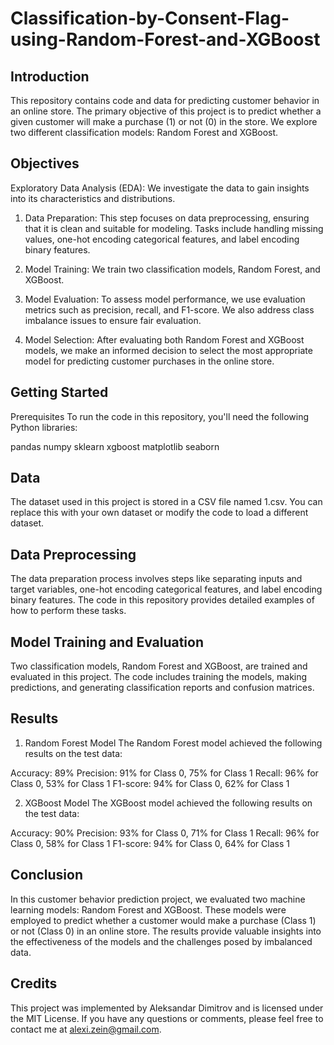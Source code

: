 # Classification-by-Consent-Flag-using-Random-Forest-and-XGBoost

## Introduction
This repository contains code and data for predicting customer behavior in an online store. The primary objective of this project is to predict whether a given customer will make a purchase (1) or not (0) in the store. We explore two different classification models: Random Forest and XGBoost.
 
## Objectives
Exploratory Data Analysis (EDA): We investigate the data to gain insights into its characteristics and distributions.

1. Data Preparation: This step focuses on data preprocessing, ensuring that it is clean and suitable for modeling. Tasks include handling missing values, one-hot encoding categorical features, and label encoding binary features.

2. Model Training: We train two classification models, Random Forest, and XGBoost.

3. Model Evaluation: To assess model performance, we use evaluation metrics such as precision, recall, and F1-score. We also address class imbalance issues to ensure fair evaluation.

4. Model Selection: After evaluating both Random Forest and XGBoost models, we make an informed decision to select the most appropriate model for predicting customer purchases in the online store.

## Getting Started
Prerequisites
To run the code in this repository, you'll need the following Python libraries:

pandas
numpy
sklearn
xgboost
matplotlib
seaborn

## Data
The dataset used in this project is stored in a CSV file named 1.csv. You can replace this with your own dataset or modify the code to load a different dataset.

## Data Preprocessing
The data preparation process involves steps like separating inputs and target variables, one-hot encoding categorical features, and label encoding binary features. The code in this repository provides detailed examples of how to perform these tasks.

## Model Training and Evaluation
Two classification models, Random Forest and XGBoost, are trained and evaluated in this project. The code includes training the models, making predictions, and generating classification reports and confusion matrices.

## Results

1. Random Forest Model
The Random Forest model achieved the following results on the test data:

Accuracy: 89%
Precision: 91% for Class 0, 75% for Class 1
Recall: 96% for Class 0, 53% for Class 1
F1-score: 94% for Class 0, 62% for Class 1

2. XGBoost Model
The XGBoost model achieved the following results on the test data:

Accuracy: 90%
Precision: 93% for Class 0, 71% for Class 1
Recall: 96% for Class 0, 58% for Class 1
F1-score: 94% for Class 0, 64% for Class 1

## Conclusion
In this customer behavior prediction project, we evaluated two machine learning models: Random Forest and XGBoost. These models were employed to predict whether a customer would make a purchase (Class 1) or not (Class 0) in an online store. The results provide valuable insights into the effectiveness of the models and the challenges posed by imbalanced data.

## Credits
This project was implemented by Aleksandar Dimitrov and is licensed under the MIT License. If you have any questions or comments, please feel free to contact me at alexi.zein@gmail.com.
